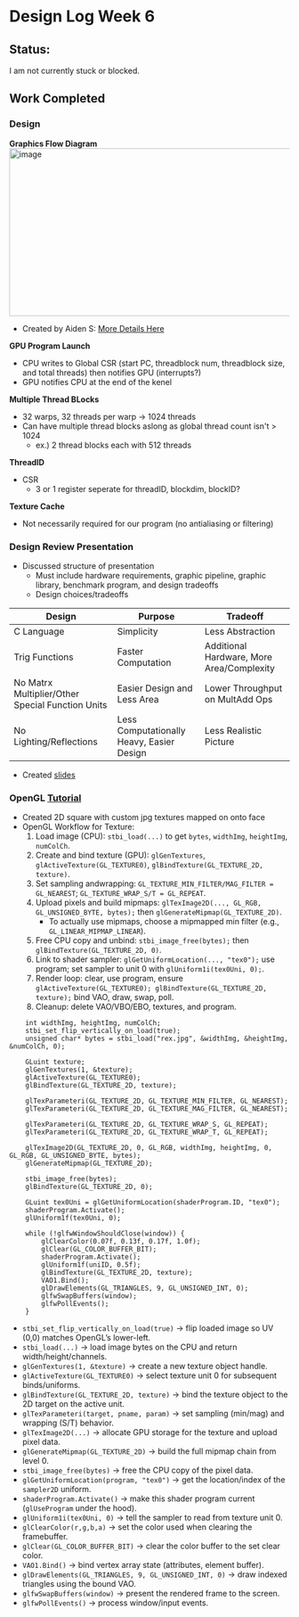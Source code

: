 # Design Log Week 6

## Status: 

I am not currently stuck or blocked.

## Work Completed

### Design 

**Graphics Flow Diagram**
<img width="580" height="301" alt="image" src="https://github.com/user-attachments/assets/75549c46-00d1-4870-ad85-3e1acd836414" />
- Created by Aiden S: [More Details Here](https://github.com/Purdue-SoCET/gpu-design-logs/blob/main/Fall-2025/Aiden-Sexton/week6.md)

**GPU Program Launch**
- CPU writes to Global CSR (start PC, threadblock num, threadblock size, and total threads) then notifies GPU (interrupts?)
- GPU notifies CPU at the end of the kenel

**Multiple Thread BLocks**
- 32 warps, 32 threads per warp -> 1024 threads
- Can have multiple thread blocks aslong as global thread count isn't > 1024
	- ex.) 2 thread blocks each with 512 threads  

**ThreadID**
- CSR
	- 3 or 1 register seperate for threadID, blockdim, blockID?

**Texture Cache**
- Not necessarily required for our program (no antialiasing or filtering)



### Design Review Presentation

- Discussed structure of presentation
  - Must include hardware requirements, graphic pipeline, graphic library, benchmark program, and design tradeoffs
  - Design choices/tradeoffs  

|Design| Purpose |Tradeoff|
| --- | --- | --- |
|C Language| Simplicity |Less Abstraction|
|Trig Functions | Faster Computation | Additional Hardware, More Area/Complexity|
|No Matrx Multiplier/Other Special Function Units| Easier Design and Less Area| Lower Throughput on MultAdd Ops|
|No Lighting/Reflections| Less Computationally Heavy, Easier Design| Less Realistic Picture|

    
- Created [slides](https://docs.google.com/presentation/d/1M33G-WqNQMKs6h0JDbxaD1RH-Oab2VH1/edit?usp=sharing&ouid=103722050532182315918&rtpof=true&sd=true)

### OpenGL [Tutorial](https://www.youtube.com/watch?v=u-00hjlfMKc&list=PLPaoO-vpZnumdcb4tZc4x5Q-v7CkrQ6M-&index=7)

- Created 2D square with custom jpg textures mapped on onto face
- OpenGL Workflow for Texture:
  1. Load image (CPU): `stbi_load(...)` to get `bytes`, `widthImg`, `heightImg`, `numColCh`.
  2. Create and bind texture (GPU): `glGenTextures`, `glActiveTexture(GL_TEXTURE0)`, `glBindTexture(GL_TEXTURE_2D, texture)`.
  3. Set sampling andwrapping: `GL_TEXTURE_MIN_FILTER/MAG_FILTER = GL_NEAREST`; `GL_TEXTURE_WRAP_S/T = GL_REPEAT`.
  4. Upload pixels and build mipmaps: `glTexImage2D(..., GL_RGB, GL_UNSIGNED_BYTE, bytes);` then `glGenerateMipmap(GL_TEXTURE_2D)`.  
     - To actually use mipmaps, choose a mipmapped min filter (e.g., `GL_LINEAR_MIPMAP_LINEAR`).
  5. Free CPU copy and unbind: `stbi_image_free(bytes);` then `glBindTexture(GL_TEXTURE_2D, 0)`.
  6. Link to shader sampler: `glGetUniformLocation(..., "tex0");` use program; set sampler to unit 0 with `glUniform1i(tex0Uni, 0);`.
  7. Render loop: clear, use program, ensure `glActiveTexture(GL_TEXTURE0); glBindTexture(GL_TEXTURE_2D, texture);` bind VAO, draw, swap, poll.
  8. Cleanup: delete VAO/VBO/EBO, textures, and program.
 

```
	int widthImg, heightImg, numColCh;
	stbi_set_flip_vertically_on_load(true);
	unsigned char* bytes = stbi_load("rex.jpg", &widthImg, &heightImg, &numColCh, 0);

	GLuint texture;
	glGenTextures(1, &texture);
	glActiveTexture(GL_TEXTURE0);
	glBindTexture(GL_TEXTURE_2D, texture);

	glTexParameteri(GL_TEXTURE_2D, GL_TEXTURE_MIN_FILTER, GL_NEAREST);
	glTexParameteri(GL_TEXTURE_2D, GL_TEXTURE_MAG_FILTER, GL_NEAREST);

	glTexParameteri(GL_TEXTURE_2D, GL_TEXTURE_WRAP_S, GL_REPEAT);
	glTexParameteri(GL_TEXTURE_2D, GL_TEXTURE_WRAP_T, GL_REPEAT);

	glTexImage2D(GL_TEXTURE_2D, 0, GL_RGB, widthImg, heightImg, 0, GL_RGB, GL_UNSIGNED_BYTE, bytes);
	glGenerateMipmap(GL_TEXTURE_2D);

	stbi_image_free(bytes);
	glBindTexture(GL_TEXTURE_2D, 0);

	GLuint tex0Uni = glGetUniformLocation(shaderProgram.ID, "tex0");
	shaderProgram.Activate();
	glUniform1f(tex0Uni, 0);

	while (!glfwWindowShouldClose(window)) {
		glClearColor(0.07f, 0.13f, 0.17f, 1.0f);
		glClear(GL_COLOR_BUFFER_BIT);
		shaderProgram.Activate();
		glUniform1f(uniID, 0.5f);
		glBindTexture(GL_TEXTURE_2D, texture);
		VAO1.Bind();
		glDrawElements(GL_TRIANGLES, 9, GL_UNSIGNED_INT, 0);
		glfwSwapBuffers(window);
		glfwPollEvents();
	}
```

- `stbi_set_flip_vertically_on_load(true)` -> flip loaded image so UV (0,0) matches OpenGL’s lower-left.
- `stbi_load(...)` -> load image bytes on the CPU and return width/height/channels.
- `glGenTextures(1, &texture)` -> create a new texture object handle.
- `glActiveTexture(GL_TEXTURE0)` -> select texture unit 0 for subsequent binds/uniforms.
- `glBindTexture(GL_TEXTURE_2D, texture)` -> bind the texture object to the 2D target on the active unit.
- `glTexParameteri(target, pname, param)` -> set sampling (min/mag) and wrapping (S/T) behavior.
- `glTexImage2D(...)` -> allocate GPU storage for the texture and upload pixel data.
- `glGenerateMipmap(GL_TEXTURE_2D)` -> build the full mipmap chain from level 0.
- `stbi_image_free(bytes)` -> free the CPU copy of the pixel data.
- `glGetUniformLocation(program, "tex0")` -> get the location/index of the `sampler2D` uniform.
- `shaderProgram.Activate()` -> make this shader program current (`glUseProgram` under the hood).
- `glUniform1i(tex0Uni, 0)` -> tell the sampler to read from texture unit 0.
- `glClearColor(r,g,b,a)` -> set the color used when clearing the framebuffer.
- `glClear(GL_COLOR_BUFFER_BIT)` -> clear the color buffer to the set clear color.
- `VAO1.Bind()` -> bind vertex array state (attributes, element buffer).
- `glDrawElements(GL_TRIANGLES, 9, GL_UNSIGNED_INT, 0)` -> draw indexed triangles using the bound VAO.
- `glfwSwapBuffers(window)` -> present the rendered frame to the screen.
- `glfwPollEvents()` -> process window/input events.

